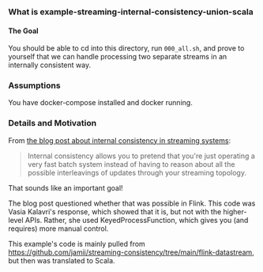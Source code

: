 ### What is example-streaming-internal-consistency-union-scala

#### The Goal

You should be able to cd into this directory, run `000_all.sh`, and prove to
yourself that we can handle processing two separate streams in an internally
consistent way.

### Assumptions

You have docker-compose installed and docker running.

### Details and Motivation

From [the blog post about internal consistency in streaming systems](https://scattered-thoughts.net/writing/internal-consistency-in-streaming-systems/):

> Internal consistency allows you to pretend that you're just operating a very fast batch system instead of having to reason about all the possible interleavings of updates through your streaming topology.

That sounds like an important goal!

The blog post questioned whether that was possible in Flink.  This code was
Vasia Kalavri's response, which showed that it is, but not with the
higher-level APIs.  Rather, she used KeyedProcessFunction, which gives you (and
requires) more manual control.

This example's code is mainly pulled from
https://github.com/jamii/streaming-consistency/tree/main/flink-datastream, but
then was translated to Scala.

